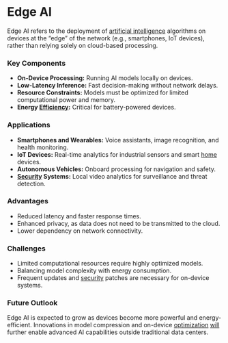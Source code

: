 # Edge AI

Edge AI refers to the deployment of [artificial intelligence](../a/artificial_intelligence_in_trading.md) algorithms on devices at the “edge” of the network (e.g., smartphones, IoT devices), rather than relying solely on cloud-based processing.

### Key Components
- **On-Device Processing:** Running AI models locally on devices.
- **Low-Latency Inference:** Fast decision-making without network delays.
- **Resource Constraints:** Models must be optimized for limited computational power and memory.
- **Energy [Efficiency](../e/efficiency.md):** Critical for battery-powered devices.

### Applications
- **Smartphones and Wearables:** Voice assistants, image recognition, and health monitoring.
- **IoT Devices:** Real-time analytics for industrial sensors and smart [home](../h/home.md) devices.
- **Autonomous Vehicles:** Onboard processing for navigation and safety.
- **[Security](../s/security.md) Systems:** Local video analytics for surveillance and threat detection.

### Advantages
- Reduced latency and faster response times.
- Enhanced privacy, as data does not need to be transmitted to the cloud.
- Lower dependency on network connectivity.

### Challenges
- Limited computational resources require highly optimized models.
- Balancing model complexity with energy consumption.
- Frequent updates and [security](../s/security.md) patches are necessary for on-device systems.

### Future Outlook
Edge AI is expected to grow as devices become more powerful and energy-efficient. Innovations in model compression and on-device [optimization](../o/optimization.md) [will](../w/will.md) further enable advanced AI capabilities outside traditional data centers.
